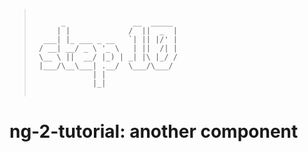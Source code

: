 > ```
>
>       _               __  _____ 
>      | |             /  ||  _  |
>   ___| |_ ___ _ __   `| || |/' |
>  / __| __/ _ \ '_ \   | ||  /| |
>  \__ \ ||  __/ |_) | _| |\ |_/ /
>  |___/\__\___| .__/  \___/\___/ 
>              | |                
>              |_|     
>  
> ```
            
# ng-2-tutorial: another component
